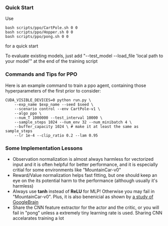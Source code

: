 ### Quick Start

Use
```
bash scripts/ppo/CartPole.sh 0 0
bash scripts/ppo/Hopper.sh 0 0
bash scripts/ppo/pong.sh 0 0
```
for a quick start

To evaluate existing models, just add "--test_model --load_file 'local path to your model'" at the end of the training script




### Commands and Tips for PPO

Here is an example command to train a ppo agent, containing those hyperparameters of the first prior to consider:

```
CUDA_VISIBLE_DEVICES=0 python run.py \
    --exp_name $exp_name --seed $seed \
    --scenario control --env CartPole-v1 \
    --algo ppo \
    --num_T 1000000 --test_interval 10000 \
    --sample_steps 1024 --num_env 32 --num_minibatch 4 \
    --buffer_capacity 1024 \ # make it at least the same as sample_steps
    --lr 1e-4 --clip_ratio 0.2 --lam 0.95
```




### Some Implementation Lessons

- Observation normalization is almost always harmless for vectorized input and it is often helpful for better performance, and it is especially critial for some environments like "MountainCar-v0"
- Reward/Value normalization helps fast fitting, but one should keep an eye on the its potential harm to the performance (although usually it's harmless)
- Always use **tanh** instead of **ReLU** for MLP! Otherwise you may fail in "MountainCar-v0". Plus, it is also benenicial as shown by [a study of GoogleBrain](https://arxiv.org/abs/2006.05990)
- Share the CNN feature extractor for the actor and the critic, or you will fail in "pong" unless a extremely tiny learning rate is used. Sharing CNN accelarates training a lot
